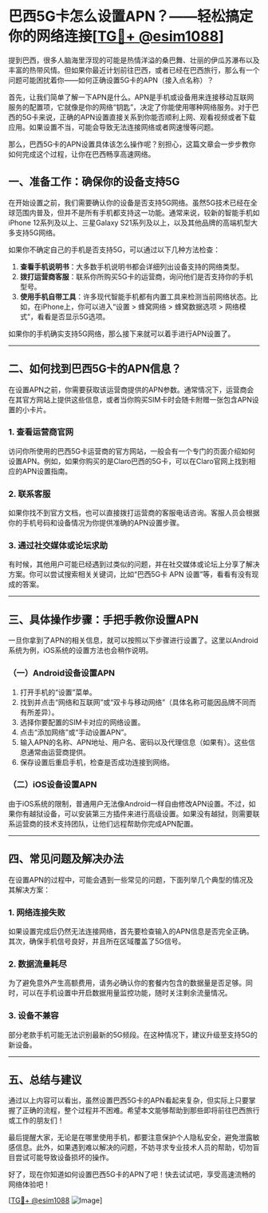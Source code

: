 # 巴西5G卡怎么设置APN？——轻松搞定你的网络连接[[TG💪+ @esim1088](https://t.me/s/esim1088)]

提到巴西，很多人脑海里浮现的可能是热情洋溢的桑巴舞、壮丽的伊瓜苏瀑布以及丰富的热带风情。但如果你最近计划前往巴西，或者已经在巴西旅行，那么有一个问题可能困扰着你——如何正确设置5G卡的APN（接入点名称）？

首先，让我们简单了解一下APN是什么。APN是手机或设备用来连接移动互联网服务的配置项，它就像是你的网络“钥匙”，决定了你能使用哪种网络服务。对于巴西的5G卡来说，正确的APN设置直接关系到你能否顺利上网、观看视频或者下载应用。如果设置不当，可能会导致无法连接网络或者网速慢等问题。

那么，巴西5G卡的APN设置具体该怎么操作呢？别担心，这篇文章会一步步教你如何完成这个过程，让你在巴西畅享高速网络。

## 一、准备工作：确保你的设备支持5G

在开始设置之前，我们需要确认你的设备是否支持5G网络。虽然5G技术已经在全球范围内普及，但并不是所有手机都支持这一功能。通常来说，较新的智能手机如iPhone 12系列及以上、三星Galaxy S21系列及以上，以及其他品牌的高端机型大多支持5G网络。

如果你不确定自己的手机是否支持5G，可以通过以下几种方法检查：

1. **查看手机说明书**：大多数手机说明书都会详细列出设备支持的网络类型。
2. **拨打运营商客服**：联系你所购买5G卡的运营商，询问他们是否支持你的手机型号。
3. **使用手机自带工具**：许多现代智能手机都有内置工具来检测当前网络状态。比如，在iPhone上，你可以进入“设置 > 蜂窝网络 > 蜂窝数据选项 > 网络模式”，看看是否显示5G选项。

如果你的手机确实支持5G网络，那么接下来就可以着手进行APN设置了。

---

## 二、如何找到巴西5G卡的APN信息？

在设置APN之前，你需要获取该运营商提供的APN参数。通常情况下，运营商会在其官方网站上提供这些信息，或者当你购买SIM卡时会随卡附赠一张包含APN设置的小卡片。

### 1. 查看运营商官网
访问你所使用的巴西5G卡运营商的官方网站，一般会有一个专门的页面介绍如何设置APN。例如，如果你购买的是Claro巴西的5G卡，可以在Claro官网上找到相应的APN设置指南。

### 2. 联系客服
如果你找不到官方文档，也可以直接拨打运营商的客服电话咨询。客服人员会根据你的手机号码和设备情况为你提供准确的APN设置步骤。

### 3. 通过社交媒体或论坛求助
有时候，其他用户可能已经遇到过类似的问题，并在社交媒体或论坛上分享了解决方案。你可以尝试搜索相关关键词，比如“巴西5G卡 APN 设置”等，看看有没有现成的答案。

---

## 三、具体操作步骤：手把手教你设置APN

一旦你拿到了APN的相关信息，就可以按照以下步骤进行设置了。这里以Android系统为例，iOS系统的设置方法也会稍作说明。

### （一）Android设备设置APN

1. 打开手机的“设置”菜单。
2. 找到并点击“网络和互联网”或“双卡与移动网络”（具体名称可能因品牌不同而有所差异）。
3. 选择你要配置的SIM卡对应的网络设置。
4. 点击“添加网络”或“手动设置APN”。
5. 输入APN的名称、APN地址、用户名、密码以及代理信息（如果有）。这些信息通常由运营商提供。
6. 保存设置后重启手机，检查是否成功连接到网络。

### （二）iOS设备设置APN

由于iOS系统的限制，普通用户无法像Android一样自由修改APN设置。不过，如果你有越狱设备，可以安装第三方插件来进行高级设置。如果没有越狱，则需要联系运营商的技术支持团队，让他们远程帮助你完成APN配置。

---

## 四、常见问题及解决办法

在设置APN的过程中，可能会遇到一些常见的问题，下面列举几个典型的情况及其解决方案：

### 1. 网络连接失败
如果设置完成后仍然无法连接网络，首先要检查输入的APN信息是否完全正确。其次，确保手机信号良好，并且所在区域覆盖了5G信号。

### 2. 数据流量耗尽
为了避免意外产生高额费用，请务必确认你的套餐内包含的数据量是否足够。同时，可以在手机设置中开启数据用量监控功能，随时关注剩余流量情况。

### 3. 设备不兼容
部分老款手机可能无法识别最新的5G频段。在这种情况下，建议升级至支持5G的新设备。

---

## 五、总结与建议

通过以上内容可以看出，虽然设置巴西5G卡的APN看起来复杂，但实际上只要掌握了正确的流程，整个过程并不困难。希望本文能够帮助到那些即将前往巴西旅行或工作的朋友们！

最后提醒大家，无论是在哪里使用手机，都要注意保护个人隐私安全，避免泄露敏感信息。此外，如果遇到难以解决的问题，不妨寻求专业技术人员的帮助，切勿盲目尝试可能导致设备损坏的操作。

好了，现在你知道如何设置巴西5G卡的APN了吧！快去试试吧，享受高速流畅的网络体验吧！

[[TG💪+ @esim1088](https://t.me/s/esim1088) ![Image](https://i.postimg.cc/4NQfJmqS/Snipaste-2025-05-13-00-14-12.png)]